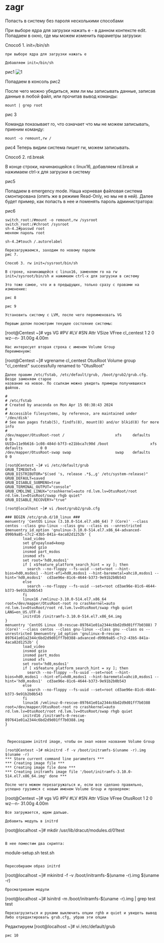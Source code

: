 # zagr
Попасть в систему без пароля несколькими способами

При выборе ядра для загрузки нажать e - в данном контексте edit. Попадаем в окно, где мы можем изменить параметры загрузки:


Способ 1. init=/bin/sh
```
при выборе ядра для загрузки нажать e

Добавляем init=/bin/sh
```
рис1
![1](https://github.com/alexxeykz/zagr/assets/163057177/77c262b1-ab7a-40a2-a37a-33d30c943505)

Попадаем в консоль
рис2

После чего можно убедиться, жем ли мы записывать данные, записав данные в любой файл, или прочитав вывод
команды:
```
mount | grep root
```
рис 3

Команда показывает ro, что означает что мы не можем записывать, приеним команду:
```
mount -o remount,rw /
```

рис4
Теперь видим система пишет rw, можем записывать.


Способ 2. rd.break

В конце строки, начинающейся с linux16, добавляем rd.break и нажимаем сtrl-x для
загрузки в систему

рис5

Попадаем в emergency mode. Наша корневая файловая система смонтирована (опять же в режиме Read-Only, но мы не в ней). Далее будет пример, как попасть в нее и поменять пароль администратора:

рис6
```
switch_root:/#mount -o remount,rw /sysroot
switch_root:/#chroot /sysroot
sh-4.2#passwd root   
меняем пароль root

sh-4.2#touch /.autorelabel

Перезагружаемся, заходим по новому паролю
рис 7.

Способ 3. rw init=/sysroot/bin/sh

В строке, начинающейся с linux16, заменяем ro на rw init=/sysroot/bin/sh и нажимаем сtrl-x для загрузки в систему

Это тоже самое, что и в предыдущих, только сразу с правами на изменение:

рис 8

рис 9

Установить систему с LVM, после чего переименовать VG

Первым делом посмотрим текущее состояние системы:
```
[root@Centest ~]# vgs
  VG         #PV #LV #SN Attr   VSize  VFree
  cl_centest   1   2   0 wz--n- 31.00g 4.00m
```
Нас интересует вторая строка с именем Volume Group
Переименуем:
```
[root@Centest ~]# vgrename cl_centest OtusRoot
  Volume group "cl_centest" successfully renamed to "OtusRoot"
```
Далее правим /etc/fstab, /etc/default/grub, /boot/grub2/grub.cfg. Везде заменяем старое
название на новое. По ссылкам можно увидеть примеры получившихся файлов.

#
# /etc/fstab
# Created by anaconda on Mon Apr 15 08:38:43 2024
#
# Accessible filesystems, by reference, are maintained under '/dev/disk'
# See man pages fstab(5), findfs(8), mount(8) and/or blkid(8) for more info
#
/dev/mapper/OtusRoot-root /                       xfs     defaults        0 0
UUID=11e9b616-1c08-484d-b7f3-e21bbca7c90d /boot                   xfs     defaults        0 0
/dev/mapper/OtusRoot-swap swap                    swap    defaults        0 0
```
```
[root@Centest ~]# vi /etc/default/grub
GRUB_TIMEOUT=5
GRUB_DISTRIBUTOR="$(sed 's, release .*$,,g' /etc/system-release)"
GRUB_DEFAULT=saved
GRUB_DISABLE_SUBMENU=true
GRUB_TERMINAL_OUTPUT="console"
GRUB_CMDLINE_LINUX="crashkernel=auto rd.lvm.lv=OtusRoot/root rd.lvm.lv=OtusRoot/swap rhgb quiet"
GRUB_DISABLE_RECOVERY="true"
```
```
[root@localhost ~]# vi /boot/grub2/grub.cfg

### BEGIN /etc/grub.d/10_linux ###
menuentry 'CentOS Linux (3.10.0-514.el7.x86_64) 7 (Core)' --class centos --class gnu-linux --class gnu --class os --unrestricted $menuentry_id_option 'gnulinux-3.10.0-514.el7.x86_64-advanced-d99b9a85-c7c2-43b5-841a-4aca82d1252b' {
        load_video
        set gfxpayload=keep
        insmod gzio
        insmod part_msdos
        insmod xfs
        set root='hd0,msdos1'
        if [ x$feature_platform_search_hint = xy ]; then
          search --no-floppy --fs-uuid --set=root --hint-bios=hd0,msdos1 --hint-efi=hd0,msdos1 --hint-baremetal=ahci0,msdos1 --hint='hd0,msdos1'  cd3ae96e-81c6-4644-b373-9e91b2b0b543
        else
          search --no-floppy --fs-uuid --set=root cd3ae96e-81c6-4644-b373-9e91b2b0b543
        fi
        linux16 /vmlinuz-3.10.0-514.el7.x86_64 root=/dev/mapper/OtusRoot-root ro crashkernel=auto rd.lvm.lv=OtusRoot/root rd.lvm.lv=OtusRoot/swap rhgb quiet LANG=en_US.UTF-8
        initrd16 /initramfs-3.10.0-514.el7.x86_64.img
}
menuentry 'CentOS Linux (0-rescue-897641e01a2344c6bd2d9d01ff7b0388) 7 (Core)' --class centos --class gnu-linux --class gnu --class os --unrestricted $menuentry_id_option 'gnulinux-0-rescue-897641e01a2344c6bd2d9d01ff7b0388-advanced-d99b9a85-c7c2-43b5-841a-4aca82d1252b' {
        load_video
        insmod gzio
        insmod part_msdos
        insmod xfs
        set root='hd0,msdos1'
        if [ x$feature_platform_search_hint = xy ]; then
          search --no-floppy --fs-uuid --set=root --hint-bios=hd0,msdos1 --hint-efi=hd0,msdos1 --hint-baremetal=ahci0,msdos1 --hint='hd0,msdos1'  cd3ae96e-81c6-4644-b373-9e91b2b0b543
        else
          search --no-floppy --fs-uuid --set=root cd3ae96e-81c6-4644-b373-9e91b2b0b543
        fi
        linux16 /vmlinuz-0-rescue-897641e01a2344c6bd2d9d01ff7b0388 root=/dev/mapper/OtusRoot-root ro crashkernel=auto rd.lvm.lv=OtusRoot/root rd.lvm.lv=OtusRoot/swap rhgb quiet
        initrd16 /initramfs-0-rescue-897641e01a2344c6bd2d9d01ff7b0388.img
}



 Пересоздаем initrd image, чтобы он знал новое название Volume Group

[root@Centest ~]# mkinitrd -f -v /boot/initramfs-$(uname -r).img $(uname -r)
*** Store current command line parameters ***
*** Creating image file ***
*** Creating image file done ***
*** Creating initramfs image file '/boot/initramfs-3.10.0-514.el7.x86_64.img' done ***

После чего можем перезагружаться и, если все сделано правильно, успешно грузимся с новым именем Volume Group и проверяем:
```
[root@Centest ~]# vgs
  VG         #PV #LV #SN Attr   VSize  VFree
  OtusRoot   1   2   0 wz--n- 31.00g 4.00m
```
Все загружается, идем дальше.

Добавить модуль в initrd

```
[root@localhost ~]# mkdir /usr/lib/dracut/modules.d/01test
```

В нее поместим два скрипта:
```
module-setup.sh
test.sh
```

Пересобираем образ initrd
```
[root@localhost ~]# mkinitrd -f -v /boot/initramfs-$(uname -r).img $(uname -r)
```
Просматриваем модули
```
[root@localhost ~]# lsinitrd -m /boot/initramfs-$(uname -r).img | grep test
test
```
Перезагрузиться и руками выключить опции rghb и quiet и увидеть вывод
Либо отредактировать grub.cfg, убрав эти опции

```
Редактируем
[root@localhost ~]# vi /etc/default/grub
```
рис 10

